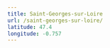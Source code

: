 ```yaml
---
title: Saint-Georges-sur-Loire
url: /saint-georges-sur-loire/
latitude: 47.4
longitude: -0.757
---
```

